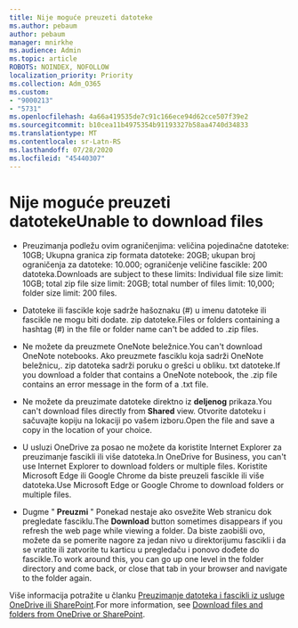 ```yaml
---
title: Nije moguće preuzeti datoteke
ms.author: pebaum
author: pebaum
manager: mnirkhe
ms.audience: Admin
ms.topic: article
ROBOTS: NOINDEX, NOFOLLOW
localization_priority: Priority
ms.collection: Adm_O365
ms.custom:
- "9000213"
- "5731"
ms.openlocfilehash: 4a66a419535de7c91c166ece94d62cce507f39e2
ms.sourcegitcommit: b10cea11b4975354b91193327b58aa4740d34833
ms.translationtype: MT
ms.contentlocale: sr-Latn-RS
ms.lasthandoff: 07/28/2020
ms.locfileid: "45440307"
---
```

# <a name="unable-to-download-files"></a><span data-ttu-id="afeef-102">Nije moguće preuzeti datoteke</span><span class="sxs-lookup"><span data-stu-id="afeef-102">Unable to download files</span></span>

- <span data-ttu-id="afeef-103">Preuzimanja podležu ovim ograničenjima: veličina pojedinačne datoteke: 10GB; Ukupna granica zip formata datoteke: 20GB; ukupan broj ograničenja za datoteke: 10.000; ograničenje veličine fascikle: 200 datoteka.</span><span class="sxs-lookup"><span data-stu-id="afeef-103">Downloads are subject to these limits: Individual file size limit: 10GB; total zip file size limit: 20GB; total number of files limit: 10,000; folder size limit: 200 files.</span></span>
- <span data-ttu-id="afeef-104">Datoteke ili fascikle koje sadrže hašoznaku (#) u imenu datoteke ili fascikle ne mogu biti dodate. zip datoteke.</span><span class="sxs-lookup"><span data-stu-id="afeef-104">Files or folders containing a hashtag (#) in the file or folder name can't be added to .zip files.</span></span>  
    
- <span data-ttu-id="afeef-105">Ne možete da preuzmete OneNote beležnice.</span><span class="sxs-lookup"><span data-stu-id="afeef-105">You can't download OneNote notebooks.</span></span> <span data-ttu-id="afeef-106">Ako preuzmete fasciklu koja sadrži OneNote beležnicu,. zip datoteka sadrži poruku o grešci u obliku. txt datoteke.</span><span class="sxs-lookup"><span data-stu-id="afeef-106">If you download a folder that contains a OneNote notebook, the .zip file contains an error message in the form of a .txt file.</span></span>  
    
- <span data-ttu-id="afeef-107">Ne možete da preuzimate datoteke direktno iz **deljenog** prikaza.</span><span class="sxs-lookup"><span data-stu-id="afeef-107">You can't download files directly from **Shared**  view.</span></span> <span data-ttu-id="afeef-108">Otvorite datoteku i sačuvajte kopiju na lokaciji po vašem izboru.</span><span class="sxs-lookup"><span data-stu-id="afeef-108">Open the file and save a copy in the location of your choice.</span></span>  
    
- <span data-ttu-id="afeef-109">U usluzi OneDrive za posao ne možete da koristite Internet Explorer za preuzimanje fascikli ili više datoteka.</span><span class="sxs-lookup"><span data-stu-id="afeef-109">In OneDrive for Business, you can't use Internet Explorer to download folders or multiple files.</span></span> <span data-ttu-id="afeef-110">Koristite Microsoft Edge ili Google Chrome da biste preuzeli fascikle ili više datoteka.</span><span class="sxs-lookup"><span data-stu-id="afeef-110">Use Microsoft Edge or Google Chrome to download folders or multiple files.</span></span>  
    
- <span data-ttu-id="afeef-111">Dugme " **Preuzmi** " Ponekad nestaje ako osvežite Web stranicu dok pregledate fasciklu.</span><span class="sxs-lookup"><span data-stu-id="afeef-111">The **Download** button sometimes disappears if you refresh the web page while viewing a folder.</span></span> <span data-ttu-id="afeef-112">Da biste zaobišli ovo, možete da se pomerite nagore za jedan nivo u direktorijumu fascikli i da se vratite ili zatvorite tu karticu u pregledaču i ponovo dođete do fascikle.</span><span class="sxs-lookup"><span data-stu-id="afeef-112">To work around this, you can go up one level in the folder directory and come back, or close that tab in your browser and navigate to the folder again.</span></span>  
    
<span data-ttu-id="afeef-113">Više informacija potražite u članku [Preuzimanje datoteka i fascikli iz usluge OneDrive ili SharePoint](https://support.office.com/article/download-files-and-folders-from-onedrive-or-sharepoint-5c7397b7-19c7-4893-84fe-d02e8fa5df05).</span><span class="sxs-lookup"><span data-stu-id="afeef-113">For more information, see [Download files and folders from OneDrive or SharePoint](https://support.office.com/article/download-files-and-folders-from-onedrive-or-sharepoint-5c7397b7-19c7-4893-84fe-d02e8fa5df05).</span></span>